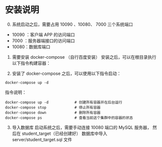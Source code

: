# 安装说明

0. 系统启动之后，需要占用 10090 、10080、 7000 三个系统端口
- 10090 ：客户端 APP 的访问端口
- 7000 ：服务器端接口的访问端口
- 10080：数据库端口

1. 需要安装 docker-compose （自行百度安装）
    安装之后，可以在根目录执行以下指令构建容器：

2. 安装了 docker-compose 之后，可以使用以下指令启动：
~~~
docker-compose up -d
~~~

指令说明：
~~~
docker-compose up -d   			# 创建所有容器并在后台运行
docker-compose stop  		    # 停止所有容器
docker-compose down             # 删除所有容器
docker-compose ps     			# 查看当前这个集群中的容器的状态
~~~

3. 导入数据库
启动系统之后，需要手动连接 10080 端口的 MySQL 服务器，
然后在 student_target（已经创建好） 数据库中导入 server/student_target.sql 文件